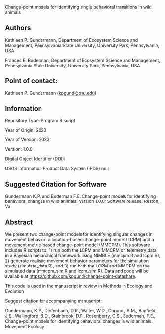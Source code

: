 Change-point models for identifying single behavioral transitions in wild animals

## Authors
Kathleen P. Gundermann, Department of Ecosystem Science and Management, Pennsylvania State University, University Park, Pennsylvania, USA 

Frances E. Buderman, Department of Ecosystem Science and Management, Pennsylvania State University, University Park, Pennsylvania, USA 

## Point of contact: 

Kathleen P. Gundermann (kpgund@psu.edu) 

## Information

Repository Type: Program R script

Year of Origin:  2023

Year of Version: 2023

Version: 1.0.0

Digital Object Identifier (DOI): 

USGS Information Product Data System (IPDS) no.:   

## Suggested Citation for Software

Gundermann K.P. and Buderman F.E. Change-point models for identifying behavioral changes in wild animals. Version 1.0.0: Software release. Reston, Va.

## Abstract

We present two change-point models for identifying singular changes in movement behavior: a location-based change-point model (LCPM) and a movement metric-based change-point model (MMCPM). This software includes R scripts to: 1) run both the LCPM and MMCPM on telemetry data in a Bayesian hierarchical framework using NIMBLE (mmcpm.R and lcpm.R), 2) generate realistic movement behavior parameters for the simulation study (simulate_data.R), and 3) run both the LCPM and MMCPM on the simulated data (mmcpm_sim.R and lcpm_sim.R). Data and code will be available at https://github.com/kpgund/change-point-datashare.

This code is used in the manuscript in review in Methods in Ecology and Evolution

Suggest citation for accompanying manuscript:

Gundermann, K.P., Diefenbach, D.R., Walter, W.D., Corondi, A.M., Banfield, J.E., Wallingford, B.D., Stainbrook, D.P., Rosenberry, C.S., Buderman, F.E., Change-point models for identifying behavioral changes in wild animals. Movement Ecology